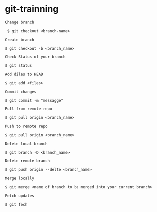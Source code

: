 # git-trainning

`Change branch`
```console
 $ git checkout <branch-name>
```

`Create branch`
```console
$ git checkout -b <branch_name>
```

`Check Status of your branch`
```console
$ git status
```

`Add diles to HEAD`
```console
$ git add <files>
```

`Commit changes`
```console
$ git commit -m "messagge"
```

`Pull from remote repo`
```console
$ git pull origin <branch_name>
```

`Push to remote repo`
```console
$ git pull origin <branch_name>
```

`Delete local branch`
```console
$ git branch -D <branch_name>
```

`Delete remote branch`
```console
$ git push origin --delte <branch_name>
```

`Merge locally`
```console
$ git merge <name of branch to be merged into your current branch>
```

`Fetch updates`
```console
$ git fech
```